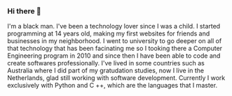 ### Hi there 👋

I'm a black man. 
I've been a technology lover since I was a child. I started programming at 14 years old, making my first websites for friends and businesses in my neighborhood. I went to university to go deeper on all of that technology that has been facinating me so I tooking there a Computer Engineering program in 2010 and since then I have been able to code and create softwares professionally. I've lived in some countries such as Australia where I did part of my gratudation studies, now I live in the Netherlands, glad still working with software development. Currently I work exclusively with Python and C ++, which are the languages that I master.
